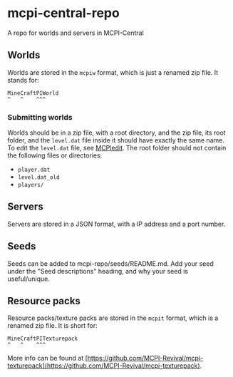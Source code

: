 # mcpi-central-repo
A repo for worlds and servers in MCPI-Central

## Worlds
Worlds are stored in the `mcpiw` format, which is just a renamed zip file. It stands for:  
```
MineCraftPIWorld
^   ^    ^^^
```

### Submitting worlds
Worlds should be in a zip file, with a root directory, and the zip file, its root folder, and the `level.dat` file inside it should have exactly the same name. To edit the `level.dat` file, see [MCPIedit](https://github.com/MCPI-Revival/MCPIedit). The root folder should not contain the following files or directories:
 + `player.dat`
 + `level.dat_old`
 + `players/`

## Servers
Servers are stored in a JSON format, with a IP address and a port number.

## Seeds
Seeds can be added to mcpi-repo/seeds/README.md. Add your seed under the "Seed descriptions" heading, and why your seed is useful/unique.

## Resource packs
Resource packs/texture packs are stored in the `mcpit` format, which is a renamed zip file. It is short for:  
```
MineCraftPITexturepack
^   ^    ^^^
```

More info can be found at [https://github.com/MCPI-Revival/mcpi-texturepack](https://github.com/MCPI-Revival/mcpi-texturepack).

